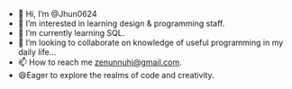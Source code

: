 - 👋 Hi, I’m @Jhun0624
- 👀 I’m interested in learning design & programming staff.
- 🌱 I’m currently learning SQL.
- 💞️ I’m looking to collaborate on knowledge of useful programming in my daily life...
- 📫 How to reach me zenunnuhj@gmail.com.
- 😄Eager to explore the realms of code and creativity.

<!---
Jhun0624/Jhun0624 is a ✨ special ✨ repository because its `README.md` (this file) appears on your GitHub profile.
You can click the Preview link to take a look at your changes.
--->
